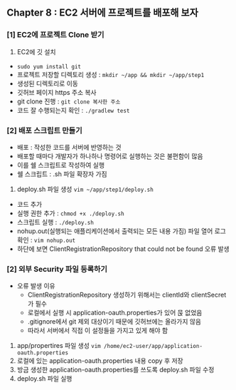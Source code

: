 ## Chapter 8 : EC2 서버에 프로젝트를 배포해 보자

### [1] EC2에 프로젝트 Clone 받기

1. EC2에 깃 설치

- `sudo yum install git`
- 프로젝트 저장할 디렉토리 생성 : `mkdir ~/app && mkdir ~/app/step1`
- 생성된 디렉토리로 이동
- 깃허브 페이지 https 주소 복사
- git clone 진행 : `git clone 복사한 주소`
- 코드 잘 수행되는지 확인 : `./gradlew test`

### [2] 배포 스크립트 만들기

- 배포 : 작성한 코드를 서버에 반영하는 것
- 배포할 때마다 개발자가 하나하나 명령어로 실행하는 것은 불편함이 많음
- 이를 쉘 스크립트로 작성하여 실행
- 쉘 스크립트 : .sh 파일 확장자 가짐

1. deploy.sh 파일 생성
   `vim ~/app/step1/deploy.sh`

- 코드 추가
- 실행 권한 추가 : `chmod +x ./deploy.sh`
- 스크립트 실행 : `./deploy.sh`
- nohup.out(실행되는 애플리케이션에서 출력되는 모든 내용 가짐) 파일 열어 로그 확인 : `vim nohup.out`
- 하단에 보면 ClientRegistrationRepository that could not be found 오류 발생

### [2] 외부 Security 파일 등록하기

- 오류 발생 이유
  - ClientRegistrationRepository 생성하기 위해서는 clientId와 clientSecret가 필수
  - 로컬에서 실행 시 application-oauth.properties가 있어 묹 없었음
  - .gitignore에서 git 제외 대상이기 때문에 깃허브에는 올라가지 않음
  - 따라서 서버에서 직접 이 설정들을 가지고 있게 해야 함

1. app/propertires 파일 생성
   `vim /home/ec2-user/app/application-oauth.properties`
2. 로컬에 있는 application-oauth.properties 내용 copy 후 저장
3. 방금 생성한 application-oauth.properties를 쓰도록 deploy.sh 파일 수정
4. deploy.sh 파일 실행
